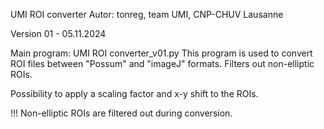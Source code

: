 UMI ROI converter
Autor: tonreg, team UMI, CNP-CHUV Lausanne
 
Version 01 - 05.11.2024

Main program: UMI ROI converter_v01.py
This program is used to convert ROI files between "Possum" and "imageJ" formats. Filters out non-elliptic ROIs.

Possibility to apply a scaling factor and x-y shift to the ROIs.

!!! Non-elliptic ROIs are filtered out during conversion.


